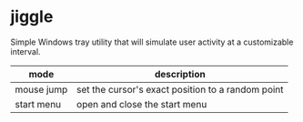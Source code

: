 # jiggle

Simple Windows tray utility that will simulate user activity at a customizable interval.

mode | description
-|-
mouse jump | set the cursor's exact position to a random point
start menu | open and close the start menu
